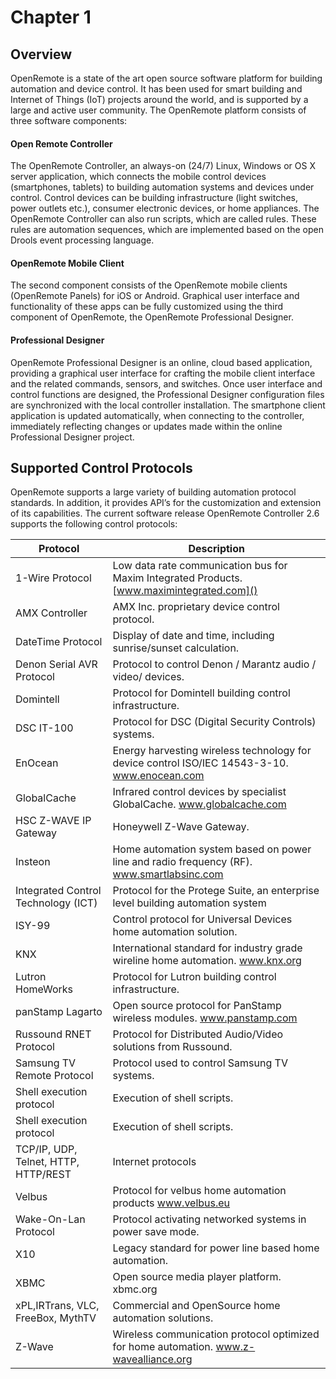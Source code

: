 # Chapter 1
## Overview
OpenRemote is a state of the art open source software platform for building automation and device control. It has been used for smart building and Internet of Things (IoT) projects around the world, and is supported by a large and active user community. The OpenRemote platform consists of three software components: 
#### Open Remote Controller
The OpenRemote Controller, an always-on (24/7) Linux, Windows or OS X server application, which connects the mobile control devices (smartphones, tablets) to building automation systems and devices under control. Control devices can be building infrastructure (light switches, power outlets etc.), consumer electronic devices, or home appliances. The OpenRemote Controller can also run scripts, which are called rules. These rules are automation sequences, which are implemented based on the open Drools event processing language. 
#### OpenRemote Mobile Client
The second component consists of the OpenRemote mobile clients (OpenRemote Panels) for iOS or Android. Graphical user interface and functionality of these apps can be fully customized using the third component of OpenRemote, the OpenRemote Professional Designer. 
#### Professional Designer
OpenRemote Professional Designer is an online, cloud based application, providing a graphical user interface for crafting the mobile client interface and the related commands, sensors, and switches. Once user interface and control functions are designed, the Professional Designer configuration files are synchronized with the local controller installation. The smartphone client application is updated automatically, when connecting to the controller, immediately reflecting changes or updates made within the online Professional Designer project. 
## Supported Control Protocols
OpenRemote supports a large variety of building automation protocol standards. In addition, it provides API’s for the customization and extension of its capabilities. The current software release OpenRemote Controller 2.6 supports the following control protocols:

| Protocol                    | Description       |
|--------------------------------------|----------------------------------------------------------------------------------------------|
| 1-Wire Protocol                       | Low data rate communication bus for Maxim Integrated Products. [www.maximintegrated.com]()                                               |
| AMX Controller                       | AMX Inc. proprietary device control protocol.                                                |
| DateTime Protocol                    | Display of date and time, including sunrise/sunset calculation.                              |
| Denon Serial AVR Protocol            | Protocol to control Denon / Marantz audio / video/ devices.                                  |
| Domintell                            | Protocol for Domintell building control infrastructure.                                      |
| DSC IT-100                           | Protocol for DSC (Digital Security Controls) systems.                                        |
| EnOcean                              | Energy harvesting wireless technology for device control ISO/IEC 14543-3-10. www.enocean.com |
| GlobalCache                          | Infrared control devices by specialist GlobalCache. www.globalcache.com                      |
| HSC Z-WAVE IP Gateway                | Honeywell Z-Wave Gateway.                                                                    |
| Insteon                              | Home automation system based on power line and radio frequency (RF). www.smartlabsinc.com    |
| Integrated Control Technology (ICT)  | Protocol for the Protege Suite, an enterprise level building automation system               |
| ISY-99                               | Control protocol for Universal Devices home automation solution.                             |
| KNX                                  | International standard for industry grade wireline home automation. www.knx.org              |
| Lutron HomeWorks                     | Protocol for Lutron building control infrastructure.                                         |
| panStamp Lagarto                     | Open source protocol for PanStamp wireless modules. www.panstamp.com                         |
| Russound RNET Protocol               | Protocol for Distributed Audio/Video solutions from Russound.                                |
| Samsung TV Remote Protocol           | Protocol used to control Samsung TV systems.                                                 |
| Shell execution protocol             | Execution of shell scripts.                                                                  |
| Shell execution protocol             | Execution of shell scripts.                                                                  |
| TCP/IP, UDP, Telnet, HTTP, HTTP/REST | Internet protocols                                                                           |
| Velbus                               | Protocol for velbus home automation products www.velbus.eu                                   |
| Wake-On-Lan Protocol                 | Protocol activating networked systems in power save mode.                                    |
| X10                                  | Legacy standard for power line based home automation.                                        |
| XBMC                                 | Open source media player platform. xbmc.org                                                  |
| xPL,IRTrans, VLC, FreeBox, MythTV    | Commercial and OpenSource home automation solutions.                                         |
| Z-Wave                               | Wireless communication protocol optimized for home automation. www.z-wavealliance.org 
